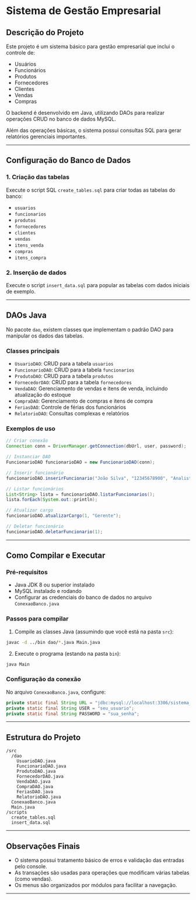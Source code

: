 

# Sistema de Gestão Empresarial

## Descrição do Projeto

Este projeto é um sistema básico para gestão empresarial que inclui o controle de:

* Usuários
* Funcionários
* Produtos
* Fornecedores
* Clientes
* Vendas
* Compras

O backend é desenvolvido em Java, utilizando DAOs para realizar operações CRUD no banco de dados MySQL.

Além das operações básicas, o sistema possui consultas SQL para gerar relatórios gerenciais importantes.

---

## Configuração do Banco de Dados

### 1. Criação das tabelas

Execute o script SQL `create_tables.sql` para criar todas as tabelas do banco:

* `usuarios`
* `funcionarios`
* `produtos`
* `fornecedores`
* `clientes`
* `vendas`
* `itens_venda`
* `compras`
* `itens_compra`

### 2. Inserção de dados

Execute o script `insert_data.sql` para popular as tabelas com dados iniciais de exemplo.

---

## DAOs Java

No pacote `dao`, existem classes que implementam o padrão DAO para manipular os dados das tabelas.

### Classes principais

* `UsuarioDAO`: CRUD para a tabela `usuarios`
* `FuncionarioDAO`: CRUD para a tabela `funcionarios`
* `ProdutoDAO`: CRUD para a tabela `produtos`
* `FornecedorDAO`: CRUD para a tabela `fornecedores`
* `VendaDAO`: Gerenciamento de vendas e itens de venda, incluindo atualização do estoque
* `CompraDAO`: Gerenciamento de compras e itens de compra
* `FeriasDAO`: Controle de férias dos funcionários
* `RelatorioDAO`: Consultas complexas e relatórios

### Exemplos de uso

```java
// Criar conexão
Connection conn = DriverManager.getConnection(dbUrl, user, password);

// Instanciar DAO
FuncionarioDAO funcionarioDAO = new FuncionarioDAO(conn);

// Inserir funcionário
funcionarioDAO.inserirFuncionario("João Silva", "12345678900", "Analista", Date.valueOf("2023-01-15"), Date.valueOf("2023-01-20"));

// Listar funcionários
List<String> lista = funcionarioDAO.listarFuncionarios();
lista.forEach(System.out::println);

// Atualizar cargo
funcionarioDAO.atualizarCargo(1, "Gerente");

// Deletar funcionário
funcionarioDAO.deletarFuncionario(1);
```

---

## Como Compilar e Executar

### Pré-requisitos

* Java JDK 8 ou superior instalado
* MySQL instalado e rodando
* Configurar as credenciais do banco de dados no arquivo `ConexaoBanco.java`

### Passos para compilar

1. Compile as classes Java (assumindo que você está na pasta `src`):

```bash
javac -d ../bin dao/*.java Main.java
```

2. Execute o programa (estando na pasta `bin`):

```bash
java Main
```

### Configuração da conexão

No arquivo `ConexaoBanco.java`, configure:

```java
private static final String URL = "jdbc:mysql://localhost:3306/sistema_empresa";
private static final String USER = "seu_usuario";
private static final String PASSWORD = "sua_senha";
```

---

## Estrutura do Projeto

```
/src
  /dao
    UsuarioDAO.java
    FuncionarioDAO.java
    ProdutoDAO.java
    FornecedorDAO.java
    VendaDAO.java
    CompraDAO.java
    FeriasDAO.java
    RelatorioDAO.java
  ConexaoBanco.java
  Main.java
/scripts
  create_tables.sql
  insert_data.sql
```

---

## Observações Finais

* O sistema possui tratamento básico de erros e validação das entradas pelo console.
* As transações são usadas para operações que modificam várias tabelas (como vendas).
* Os menus são organizados por módulos para facilitar a navegação.

---

